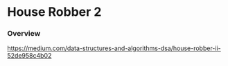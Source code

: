 # House Robber 2

### Overview

https://medium.com/data-structures-and-algorithms-dsa/house-robber-ii-52de958c4b02
